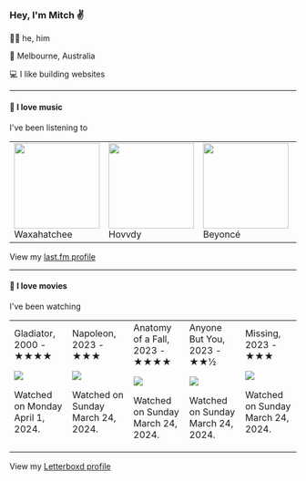 <article><h3>Hey, I&#x27;m Mitch ✌️</h3><section><p>🙆‍♂️ he, him</p><p>📍 Melbourne, Australia</p><p>💻 I like building websites</p></section><hr/><section><h4>💽 I love music</h4><p>I&#x27;ve been listening to</p><table><tbody><td><img src="https://lastfm.freetls.fastly.net/i/u/174s/933cc83d663a83c895302375e64b9d0c.png" height="150px" alt="" role="presentation"/><br/>Waxahatchee</td><td><img src="https://lastfm.freetls.fastly.net/i/u/174s/728b96871489a14afd75b735e3887cf0.png" height="150px" alt="" role="presentation"/><br/>Hovvdy</td><td><img src="https://lastfm.freetls.fastly.net/i/u/174s/60978eaf2b29dcee28301eb6fa21a3f5.png" height="150px" alt="" role="presentation"/><br/>Beyoncé</td><td><img src="https://lastfm.freetls.fastly.net/i/u/174s/746436fb5abd430a4e684eaeee4f1aff.png" height="150px" alt="" role="presentation"/><br/>Adrianne Lenker</td><td><img src="https://lastfm.freetls.fastly.net/i/u/174s/d7d0d8c47b590c2995c4ee2c9503e6c7.png" height="150px" alt="" role="presentation"/><br/>Adam Melchor</td></tbody></table><span>View my <a href="https://www.last.fm/user/mylsb">last.fm profile</a></span></section><hr/><section><h4>📼 I love movies</h4><p>I&#x27;ve been watching</p><table><tbody><td>Gladiator, 2000 - ★★★★<br/><span> <p><img src="https://a.ltrbxd.com/resized/film-poster/5/1/9/5/2/51952-gladiator-0-600-0-900-crop.jpg?v=ebc9155e73"/></p> <p>Watched on Monday April 1, 2024.</p> </span></td><td>Napoleon, 2023 - ★★★<br/><span> <p><img src="https://a.ltrbxd.com/resized/film-poster/6/7/4/1/3/7/674137-napoleon-0-600-0-900-crop.jpg?v=8cb54e07b5"/></p> <p>Watched on Sunday March 24, 2024.</p> </span></td><td>Anatomy of a Fall, 2023 - ★★★★<br/><span> <p><img src="https://a.ltrbxd.com/resized/film-poster/8/2/2/0/9/3/822093-anatomy-of-a-fall-0-600-0-900-crop.jpg?v=4efab8aedc"/></p> <p>Watched on Sunday March 24, 2024.</p> </span></td><td>Anyone But You, 2023 - ★★½<br/><span> <p><img src="https://a.ltrbxd.com/resized/film-poster/9/6/6/9/9/0/966990-anyone-but-you-0-600-0-900-crop.jpg?v=62514c5b09"/></p> <p>Watched on Sunday March 24, 2024.</p> </span></td><td>Missing, 2023 - ★★★<br/><span> <p><img src="https://a.ltrbxd.com/resized/film-poster/6/8/8/0/8/8/688088-missing-0-600-0-900-crop.jpg?v=4f8c500ef6"/></p> <p>Watched on Sunday March 24, 2024.</p> </span></td></tbody></table><span>View my <a href="https://letterboxd.com/myslab/">Letterboxd profile</a></span></section></article>